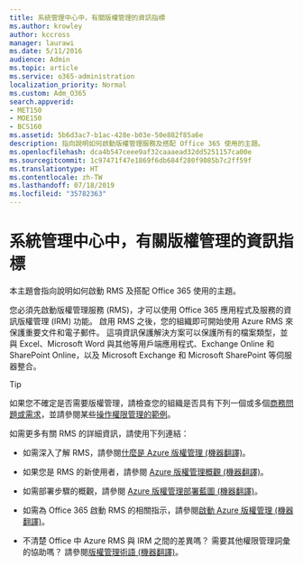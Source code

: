 ```yaml
---
title: 系統管理中心中，有關版權管理的資訊指標
ms.author: krowley
author: kccross
manager: laurawi
ms.date: 5/11/2016
audience: Admin
ms.topic: article
ms.service: o365-administration
localization_priority: Normal
ms.custom: Adm_O365
search.appverid:
- MET150
- MOE150
- BCS160
ms.assetid: 5b6d3ac7-b1ac-428e-b03e-50e882f85a6e
description: 指向說明如何啟動版權管理服務及搭配 Office 365 使用的主題。
ms.openlocfilehash: dca4b547ceee9af32caaaead32dd5251157ca00e
ms.sourcegitcommit: 1c97471f47e1869f6db684f280f9085b7c2ff59f
ms.translationtype: HT
ms.contentlocale: zh-TW
ms.lasthandoff: 07/18/2019
ms.locfileid: "35782363"
---
```

# <a name="pointers-to-information-about-rights-management-in-the-admin-center"></a>系統管理中心中，有關版權管理的資訊指標

本主題會指向說明如何啟動 RMS 及搭配 Office 365 使用的主題。
  
您必須先啟動版權管理服務 (RMS)，才可以使用 Office 365 應用程式及服務的資訊版權管理 (IRM) 功能。 啟用 RMS 之後，您的組織即可開始使用 Azure RMS 來保護重要文件和電子郵件。 這項資訊保護解決方案可以保護所有的檔案類型，並與 Excel、Microsoft Word 與其他等用戶端應用程式、Exchange Online 和 SharePoint Online，以及 Microsoft Exchange 和 Microsoft SharePoint 等伺服器整合。
  
> [!TIP]
> 如果您不確定是否需要版權管理，請檢查您的組織是否具有下列一個或多個[商務問題或需求](https://docs.microsoft.com/rights-management/understand-explore/azure-rms-problems-it-solves)，並請參閱某些[操作權限管理的範例](https://docs.microsoft.com/rights-management/understand-explore/what-admins-users-see)。 
  
如需更多有關 RMS 的詳細資訊，請使用下列連結：
  
- 如需深入了解 RMS，請參閱[什麼是 Azure 版權管理 (機器翻譯)](https://docs.microsoft.com/rights-management/understand-explore/what-is-azure-rms)。

- 如果您是 RMS 的新使用者，請參閱 [Azure 版權管理概觀 (機器翻譯)](https://docs.microsoft.com/rights-management/understand-explore/azure-rights-management)。

- 如需部署步驟的概觀，請參閱 [Azure 版權管理部署藍圖 (機器翻譯)](https://docs.microsoft.com/rights-management/plan-design/deployment-roadmap)。

- 如需為 Office 365 啟動 RMS 的相關指示，請參閱[啟動 Azure 版權管理 (機器翻譯)](https://technet.microsoft.com/library/jj658941.aspx)。

- 不清楚 Office 中 Azure RMS 與 IRM 之間的差異嗎？ 需要其他權限管理詞彙的協助嗎？ 請參閱[版權管理術語 (機器翻譯)](https://technet.microsoft.com/library/dn595132.aspx)。
